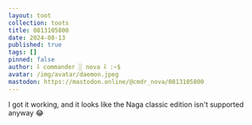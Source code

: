```yaml
---
layout: toot
collection: toots
title: 0813105800
date: 2024-08-13
published: true
tags: []
pinned: false
author: ⸸ commander ░ nova ⸸ :~$
avatar: /img/avatar/daemon.jpeg
mastodon: https://mastodon.online/@cmdr_nova/0813105800
---
```


I got it working, and it looks like the Naga classic edition isn't supported anyway 😂
